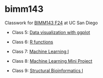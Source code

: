 # bimm143
Classwork for [BIMM143 F24](https://bioboot.github.io/bimm143_F24/) at UC San Diego

- Class 5: [Data visualization with ggplot](https://github.com/ACRAMESH123/bimm143/blob/main/Class%205/class05.pdf)

- Class 6: [R functions](https://github.com/ACRAMESH123/bimm143/blob/main/Class%2006/Class-6-code.pdf)

- Class 7: [Machine Learning I](https://github.com/ACRAMESH123/bimm143/blob/main/Class%207%20-%20Machine%20Learning%20I/Class7.pdf)

- Class 8: [Machine Learning Mini Project](https://github.com/ACRAMESH123/bimm143/blob/main/Class%208%20-%20Machine%20Learning%20Mini%20Project/Machine-Learning-Breast-Cancer-Data.pdf)

- Class 9: [Structural Bioinformatics I](https://github.com/ACRAMESH123/bimm143/blob/main/Class%209%20-%20Structural%20Bioinformatics%20I/Class%209_%20Structural%20Bioinformatics%20pt%201.pdf)


